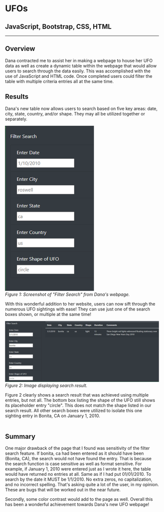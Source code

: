 # UFOs
JavaScript, Bootstrap, CSS, HTML
---
---
## Overview <br>
Dana contracted me to assist her in making a webpage to house her UFO data as well as create a dynamic table within the webpage that would allow users to search through the data easily. This was accomplished with the use of JavaScript and HTML code. Once completed users could filter the table with multiple criteria entries all at the same time. <br>
## Results <br>
Dana's new table now allows users to search based on five key areas: date, city, state, country, and/or shape. They may all be utilized together or separately. <br>

![Table Search Function](Images/tableCriteria.png) <br>
*Figure 1: Screenshot of "Filter Search" from Dana's webpage.* <br>

With this wonderful addition to her website, users can now sift through the numerous UFO sightings with ease! They can use just one of the search boxes shown, or multiple at the same time! <br>

![Example of Search Function](Images/searchExample.png) <br>
*Figure 2: Image displaying search result.* <br>

Figure 2 clearly shows a search result that was achieved using multiple entries, but not all. The bottom box listing the shape of the UFO still shows its placeholder entry "circle". This does not match the shape listed in our search result. All other search boxes were utilized to isolate this one sighting entry in Bonita, CA on January 1, 2010. <br><br>

## Summary <br>
One major drawback of the page that I found was sensitivity of the filter search feature. If bonita, ca had been entered as it should have been (Bonita, CA), the search would not have found the entry. That is because the search function is case sensitive as well as format sensitive. For example, if January 1, 2010 were entered just as I wrote it here, the table would have returned no entries at all. Same as if I had put 01/01/2010. To search by the date it MUST be 1/1/2010. No extra zeros, no capitalization, and no incorrect spelling. That's asking quite a lot of the user, in my opinion. These are bugs that will be worked out in the near future. <br>

Secondly, some color contrast would add to the page as well. Overall this has been a wonderful achievement towards Dana's new UFO webpage!

